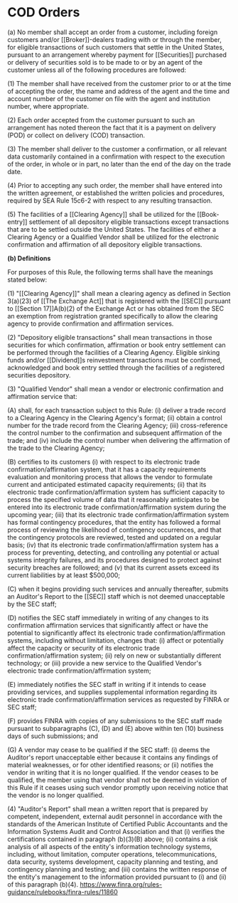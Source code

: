 # COD Orders

(a) No member shall accept an order from a customer, including foreign customers and/or [[Broker]]-dealers trading with or through the member, for eligible transactions of such customers that settle in the United States, pursuant to an arrangement whereby payment for [[Securities]] purchased or delivery of securities sold is to be made to or by an agent of the customer unless all of the following procedures are followed:

(1) The member shall have received from the customer prior to or at the time of accepting the order, the name and address of the agent and the time and account number of the customer on file with the agent and institution number, where appropriate.

(2) Each order accepted from the customer pursuant to such an arrangement has noted thereon the fact that it is a payment on delivery (POD) or collect on delivery (COD) transaction.

(3) The member shall deliver to the customer a confirmation, or all relevant data customarily contained in a confirmation with respect to the execution of the order, in whole or in part, no later than the end of the day on the trade date.

(4) Prior to accepting any such order, the member shall have entered into the written agreement, or established the written policies and procedures, required by SEA Rule 15c6-2 with respect to any resulting transaction.

(5) The facilities of a [[Clearing Agency]] shall be utilized for the [[Book-entry]] settlement of all depository eligible transactions except transactions that are to be settled outside the United States. The facilities of either a Clearing Agency or a Qualified Vendor shall be utilized for the electronic confirmation and affirmation of all depository eligible transactions.

**(b) Definitions**

For purposes of this Rule, the following terms shall have the meanings stated below:

(1) "[[Clearing Agency]]" shall mean a clearing agency as defined in Section 3(a)(23) of [[The Exchange Act]] that is registered with the [[SEC]] pursuant to [[Section 17]]A(b)(2) of the Exchange Act or has obtained from the SEC an exemption from registration granted specifically to allow the clearing agency to provide confirmation and affirmation services.

(2) "Depository eligible transactions" shall mean transactions in those securities for which confirmation, affirmation or book entry settlement can be performed through the facilities of a Clearing Agency. Eligible sinking funds and/or [[Dividend]]s reinvestment transactions must be confirmed, acknowledged and book entry settled through the facilities of a registered securities depository.

(3) "Qualified Vendor" shall mean a vendor or electronic confirmation and affirmation service that:

(A) shall, for each transaction subject to this Rule: (i) deliver a trade record to a Clearing Agency in the Clearing Agency's format; (ii) obtain a control number for the trade record from the Clearing Agency; (iii) cross-reference the control number to the confirmation and subsequent affirmation of the trade; and (iv) include the control number when delivering the affirmation of the trade to the Clearing Agency;

(B) certifies to its customers (i) with respect to its electronic trade confirmation/affirmation system, that it has a capacity requirements evaluation and monitoring process that allows the vendor to formulate current and anticipated estimated capacity requirements; (ii) that its electronic trade confirmation/affirmation system has sufficient capacity to process the specified volume of data that it reasonably anticipates to be entered into its electronic trade confirmation/affirmation system during the upcoming year; (iii) that its electronic trade confirmation/affirmation system has formal contingency procedures, that the entity has followed a formal process of reviewing the likelihood of contingency occurrences, and that the contingency protocols are reviewed, tested and updated on a regular basis; (iv) that its electronic trade confirmation/affirmation system has a process for preventing, detecting, and controlling any potential or actual systems integrity failures, and its procedures designed to protect against security breaches are followed; and (v) that its current assets exceed its current liabilities by at least $500,000;

(C) when it begins providing such services and annually thereafter, submits an Auditor's Report to the [[SEC]] staff which is not deemed unacceptable by the SEC staff;

(D) notifies the SEC staff immediately in writing of any changes to its confirmation affirmation services that significantly affect or have the potential to significantly affect its electronic trade confirmation/affirmation systems, including without limitation, changes that: (i) affect or potentially affect the capacity or security of its electronic trade confirmation/affirmation system; (ii) rely on new or substantially different technology; or (iii) provide a new service to the Qualified Vendor's electronic trade confirmation/affirmation system;

(E) immediately notifies the SEC staff in writing if it intends to cease providing services, and supplies supplemental information regarding its electronic trade confirmation/affirmation services as requested by FINRA or SEC staff;

(F) provides FINRA with copies of any submissions to the SEC staff made pursuant to subparagraphs (C), (D) and (E) above within ten (10) business days of such submissions; and

(G) A vendor may cease to be qualified if the SEC staff: (i) deems the Auditor's report unacceptable either because it contains any findings of material weaknesses, or for other identified reasons; or (ii) notifies the vendor in writing that it is no longer qualified. If the vendor ceases to be qualified, the member using that vendor shall not be deemed in violation of this Rule if it ceases using such vendor promptly upon receiving notice that the vendor is no longer qualified.

(4) "Auditor's Report" shall mean a written report that is prepared by competent, independent, external audit personnel in accordance with the standards of the American Institute of Certified Public Accountants and the Information Systems Audit and Control Association and that (i) verifies the certifications contained in paragraph (b)(3)(B) above; (ii) contains a risk analysis of all aspects of the entity's information technology systems, including, without limitation, computer operations, telecommunications, data security, systems development, capacity planning and testing, and contingency planning and testing; and (iii) contains the written response of the entity's management to the information provided pursuant to (i) and (ii) of this paragraph (b)(4).
https://www.finra.org/rules-guidance/rulebooks/finra-rules/11860